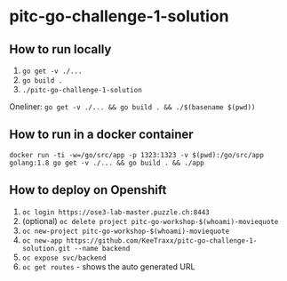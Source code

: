 # pitc-go-challenge-1-solution

## How to run locally
1. `go get -v ./...`
2. `go build .`
3. `./pitc-go-challenge-1-solution`

Oneliner:
`go get -v ./... && go build . && ./$(basename $(pwd))`

## How to run in a docker container
`docker run -ti -w=/go/src/app -p 1323:1323 -v $(pwd):/go/src/app golang:1.8 go get -v ./... && go build . && ./app`

## How to deploy on Openshift
1. `oc login https://ose3-lab-master.puzzle.ch:8443`
2. (optional) `oc delete project pitc-go-workshop-$(whoami)-moviequote`
3. `oc new-project pitc-go-workshop-$(whoami)-moviequote`
4. `oc new-app https://github.com/KeeTraxx/pitc-go-challenge-1-solution.git --name backend`
5. `oc expose svc/backend`
6. `oc get routes` - shows the auto generated URL
